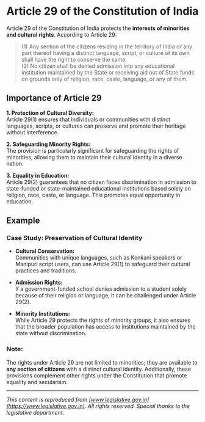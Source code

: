 # Article 29 of the Constitution of India

Article 29 of the Constitution of India protects the **interests of minorities and cultural rights**. According to Article 29:

> (1) Any section of the citizens residing in the territory of India or any part thereof having a distinct language, script, or culture of its own shall have the right to conserve the same.  
> (2) No citizen shall be denied admission into any educational institution maintained by the State or receiving aid out of State funds on grounds only of religion, race, caste, language, or any of them.

## Importance of Article 29

**1. Protection of Cultural Diversity:**  
Article 29(1) ensures that individuals or communities with distinct languages, scripts, or cultures can preserve and promote their heritage without interference.

**2. Safeguarding Minority Rights:**  
The provision is particularly significant for safeguarding the rights of minorities, allowing them to maintain their cultural identity in a diverse nation.

**3. Equality in Education:**  
Article 29(2) guarantees that no citizen faces discrimination in admission to state-funded or state-maintained educational institutions based solely on religion, race, caste, or language. This promotes equal opportunity in education.

## Example

### Case Study: **Preservation of Cultural Identity**

* **Cultural Conservation:**  
  Communities with unique languages, such as Konkani speakers or Manipuri script users, can use Article 29(1) to safeguard their cultural practices and traditions.

* **Admission Rights:**  
  If a government-funded school denies admission to a student solely because of their religion or language, it can be challenged under Article 29(2).

* **Minority Institutions:**  
  While Article 29 protects the rights of minority groups, it also ensures that the broader population has access to institutions maintained by the state without discrimination.

### Note:

The rights under Article 29 are not limited to minorities; they are available to **any section of citizens** with a distinct cultural identity. Additionally, these provisions complement other rights under the Constitution that promote equality and secularism.

---

*This content is reproduced from [www.legislative.gov.in](https://www.legislative.gov.in). All rights reserved. Special thanks to the legislative department.*
